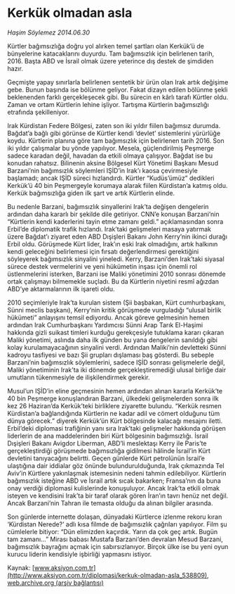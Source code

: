 # Kerkük olmadan asla

*Haşim Söylemez 2014.06.30*

<div class="pNewsDetailMainContent ctx_content" itemprop="articleBody">
 <p>
  Kürtler bağımsızlığa doğru yol alırken temel şartları olan Kerkük’ü de bünyelerine katacaklarını duyurdu. Tam bağımsızlık için belirlenen tarih, 2016. Başta ABD ve İsrail olmak üzere yeterince dış destek de şimdiden hazır.
 </p>
 <p>
  Geçmişte yapay sınırlarla belirlenen sentetik bir ürün olan Irak artık değişime gebe. Bunun başında ise bölünme geliyor. Fakat dizayn edilen bölünme şekli beklenenden farklı gerçekleşecek gibi. Bu sürecin en kârlı tarafı Kürtler oldu. Zaman ve ortam Kürtlerin lehine işliyor. Tartışma Kürtlerin bağımsızlığı etrafında şekilleniyor.
 </p>
 <p>
  Irak Kürdistan Federe Bölgesi, zaten son iki yıldır fiilen bağımsız durumda. Bağdat’a bağlı gibi görünse de Kürtler kendi ‘devlet’ sistemlerini yürürlüğe koydu. Kürtlerin planına göre tam bağımsızlık için belirlenen tarih 2016. Son iki yıldır çalışmalar bu yönde yapılıyor. Mesela, güçlendirilmiş Peşmerge sadece karadan değil, havadan da etkili olmaya çalışıyor. Bağdat ise bu konudan rahatsız. Bilinenin aksine Bölgesel Kürt Yönetimi Başkanı Mesud Barzani’nin bağımsızlık söylemleri IŞİD’in Irak’ı kaosa çevirmesiyle başlamadı; ancak IŞİD süreci hızlandırdı. Kürtler “Kudüs’ümüz” dedikleri Kerkük’ü 40 bin Peşmergeyle korumaya alarak fiilen Kürdistan’a katmış oldu. Kerkük bağımsızlığa giden ilk şart ve artık Kürtlerin elinde.
 </p>
 <p>
  Bu nedenle Barzani, bağımsızlık sinyallerini Irak’ta değişen dengelerin ardından daha kararlı bir şekilde dile getiriyor. CNN’e konuşan Barzani’nin “Kürtlerin kendi kaderlerini tayin etme zamanı geldi.” açıklamasından sonra Erbil’de diplomatik trafik hızlandı. Irak’taki gelişmeleri masaya yatırmak üzere Bağdat’ı ziyaret eden ABD Dışişleri Bakanı John Kerry’nin ikinci durağı Erbil oldu. Görüşmede Kürt lider, Irak’ın eski Irak olmadığını, artık halkının kendi geleceğini belirlemesi için fırsatı değerlendirmesi gerektiğini söyleyerek bağımsızlık sinyalini yineledi. Kerry, Barzani’den Irak’taki siyasal sürece destek vermelerini ve yeni hükümetin inşası için önemli rol üstlenmelerini isterken, Barzani ise Maliki yönetimini 2010 sonrası dönemde ortak çalışmayı bilmemekle suçladı. Bu da Kürtlerin niyetini resmî ağızdan ABD’ye aktarmalarının ilk işareti oldu.
 </p>
 <p>
  2010 seçimleriyle Irak’ta kurulan sistem (Şii başbakan, Kürt cumhurbaşkanı, Sünni meclis başkanı), Kerry’nin kritik görüşmede vurguladığı “ulusal birlik hükümeti” anlayışını temsil ediyordu. Ancak göreve gelmesinin hemen ardından Irak Cumhurbaşkanı Yardımcısı Sünni Arap Tarık El-Haşimi hakkında gizli suikast timleri kurduğu gerekçesiyle tutuklama kararı çıkaran Maliki yönetimi, aslında daha ilk günden bu yana dengelerin sanıldığı gibi kolay kurulamayacağının sinyalini verdi. Ardından Maliki’nin devletteki Sünni kadroyu tasfiyesi ve bazı Şii grupları dışlaması baş gösterdi. Bu sebeple Barzani’nin bağımsızlık söylemlerini, sadece IŞİD sonrası gelişmelerle değil, Maliki yönetiminin Irak’ta iki dönemde gerçekleştiremediği ulusal birliğe dair umutların tükenmesiyle de ilişkilendirmek gerekir.
 </p>
 <p>
  Musul’un IŞİD’in eline geçmesinin hemen ardından alınan kararla Kerkük’te 40 bin Peşmerge konuşlandıran Barzani, ülkedeki gelişmelerden sonra ilk kez 26 Haziran’da Kerkük’teki birliklere ziyarette bulundu. “Kerkük resmen Kürdistan’a bağlandığında Kürtlerin ne kadar adil ve cömert olduğunu tüm dünya görecek.” diyerek Kerkük’ün Kürt bölgesinde kalacağı mesajını iletti. Erbil’deki diplomasi trafiğinin yanı sıra Irak’taki gelişmeler hakkında görüşen liderlerin de ana maddelerinden biri Kürt bölgesinin bağımsızlığı. İsrail Dışişleri Bakanı Avigdor Liberman, ABD’li meslektaşı Kerry ile Paris’te gerçekleştirdiği görüşmede bağımsızlığa gidilmesi hâlinde İsrail’in Kürt devletini tanıyacağını belirtti. Geçen günlerde Kürt petrolünün İsrail’e ulaştığına dair iddialar göz önünde bulundurulduğunda, Irak çıkmazında Tel Aviv’in Kürtlere yakınlaşmak istemesinin nedeni tahmin edilebiliyor. Kürtlerin bağımsızlık isteğine ABD ve İsrail artık sıcak bakarken; Fransa’nın da buna onay verdiği diplomasi kulislerinde konuşuluyor. Ancak Irak’ta etkili olmak isteyen ve kendisini Irak’ta bir taraf olarak gören İran’ın tavrı henüz net değil. Ancak Barzani’nin Tahran ile temasta olduğu da alınan bilgiler arasında.
 </p>
 <p>
  Son günlerde internette dolaşan, dünyadaki Kürtlerce izlenme rekoru kıran ‘Kürdistan Nerede?’ adlı kısa filmde de bağımsızlık çağrıları yapılıyor. Film şu cümlelerle bitiyor: “Dün elimizden kaçırdık. Yarın da çok geç artık. Bugün tam zamanı…” Mirası babası Mustafa Barzani’den devralan Mesud Barzani, bağımsızlık bayrağını açmak için sabırsızlanıyor. Birçok ülke ise bu yeni oyun kurucu liderin kendisiyle işbirliği yapmasını istiyor.
 </p>
</div>


Kaynak: [www.aksiyon.com.tr](http://www.aksiyon.com.tr/diplomasi/kerkuk-olmadan-asla_538809), [web.archive.org (arşiv bağlantısı)](http://web.archive.org/web/20151223151542/http://www.aksiyon.com.tr/diplomasi/kerkuk-olmadan-asla_538809)
